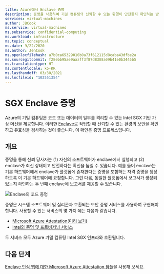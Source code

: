 ```yaml
---
title: Azure에서 Enclave 증명
description: 증명을 사용하여 기밀 컴퓨팅의 신뢰할 수 있는 환경이 안전한지 확인하는 방법을 알아봅니다.
services: virtual-machines
author: JBCook
ms.service: virtual-machines
ms.subservice: confidential-computing
ms.workload: infrastructure
ms.topic: conceptual
ms.date: 9/22/2020
ms.author: JenCook
ms.openlocfilehash: a7b0ca65329016b0a73f612115d8caba43dfbe2a
ms.sourcegitcommit: f28ebb95ae9aaaff3f87d8388a09b41e0b3445b5
ms.translationtype: HT
ms.contentlocale: ko-KR
ms.lasthandoff: 03/30/2021
ms.locfileid: "102551354"
---
```

# <a name="attesting-sgx-enclaves"></a>SGX Enclave 증명

Azure의 기밀 컴퓨팅은 코드 또는 데이터의 일부를 격리할 수 있는 Intel SGX 기반 가상 머신을 제공합니다. 이러한 [Enclave](confidential-computing-enclaves.md)로 작업할 때 신뢰할 수 있는 환경의 보안을 확인하고 유효성을 검사하는 것이 좋습니다. 이 확인은 증명 프로세스입니다. 

## <a name="overview"></a>개요 

증명을 통해 신뢰 당사자는 (1) 자신의 소프트웨어가 enclave에서 실행되고 (2) enclave가 최신 상태이고 안전하다는 확신을 높일 수 있습니다. 예를 들어 enclave는 기본 하드웨어에서 enclave가 플랫폼에 존재한다는 증명을 포함하는 자격 증명을 생성하도록 이 기본 하드웨어에 요청합니다. 그런 다음, 동일한 플랫폼에서 보고서가 생성되었는지 확인하는 두 번째 enclave에 보고서를 제공할 수 있습니다.

![Enclave의 코드 증명](media/attestation/attestation.png)



증명은 시스템 소프트웨어 및 실리콘과 호환되는 보안 증명 서비스를 사용하여 구현해야 합니다. 사용할 수 있는 서비스의 몇 가지 예는 다음과 같습니다.

- [Microsoft Azure Attestation(미리 보기)](../attestation/overview.md)
- [Intel의 증명 및 프로비저닝 서비스](https://software.intel.com/sgx/attestation-services)


두 서비스 모두 Azure 기밀 컴퓨팅 Intel SGX 인프라와 호환됩니다. 

## <a name="next-steps"></a>다음 단계
[Enclave 인식 앱에 대한 Microsoft Azure Attestation 샘플](/samples/azure-samples/microsoft-azure-attestation/sample-code-for-intel-sgx-attestation-using-microsoft-azure-attestation/)을 사용해 보세요.